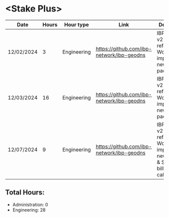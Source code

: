 # \<Stake Plus\>
| Date | Hours | Hour type | Link | Description | 
|---|---|---|---|---|
| 12/02/2024 | 3 | Engineering | https://github.com/ibp-network/ibp-geodns | IBP-GeoDNS v2 (Code refactor) - Working on implementing new monitor package.
| 12/03/2024 | 16 | Engineering | https://github.com/ibp-network/ibp-geodns | IBP-GeoDNS v2 (Code refactor) - Working on implementing new monitor package. 
| 12/07/2024 | 9 | Engineering | https://github.com/ibp-network/ibp-geodns | IBP-GeoDNS v2 (Code refactor) - Working on implementing new monitor & Started billing calculations


## Total Hours:
- Administration: 0
- Engineering: 28


